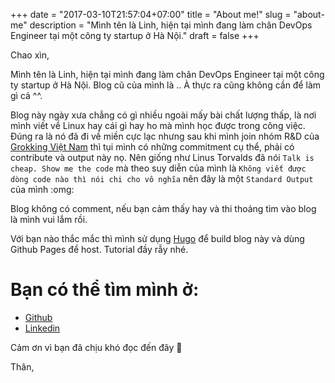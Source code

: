 +++
date = "2017-03-10T21:57:04+07:00"
title = "About me!"
slug = "about-me"
description = "Mình tên là Linh, hiện tại mình đang làm chân DevOps Engineer tại một công ty startup ở Hà Nội."
draft = false
+++

Chao xìn,

Mình tên là Linh, hiện tại mình đang làm chân DevOps Engineer tại một công ty startup ở Hà Nội. Blog cũ của mình là .. À thực ra cũng không cần để làm gì cả ^^.

Blog này ngày xưa chẳng có gì nhiều ngoài mấy bài chất lượng thấp, là nơi mình viết về Linux hay cái gì hay ho mà mình học được trong công việc. Đúng ra là nó đã đi về miền cực lạc nhưng sau khi mình join nhóm R&D của [Grokking Việt Nam](https://www.grokking.org/) thì tụi mình có những commitment cụ thể, phải có contribute và output này nọ. Nên giống như Linus Torvalds đã nói `Talk is cheap. Show me the code` mà theo suy diễn của mình là `Không viết được dòng code nào thì nói chi cho vô nghĩa` nên đây là một `Standard Output` của mình :omg:

Blog không có comment, nếu bạn cảm thấy hay và thi thoảng tìm vào blog là mình vui lắm rồi. 

Với bạn nào thắc mắc thì mình sử dụng [Hugo](https://gohugo.io/) để build blog này và dùng Github Pages để host. Tutorial đầy rẫy nhé.

# Bạn có thể tìm mình ở:

- [Github](https://github.com/ps-ef)
- [Linkedin](https://linkedin.com/in/tanlinhnd/)

Cảm ơn vì bạn đã chịu khó đọc đến đây :troll:

Thân,
